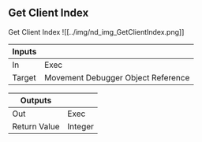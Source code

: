 ## Get Client Index
Get Client Index
![[../img/nd_img_GetClientIndex.png]]

|Inputs||
|--|--|
| In | Exec |
| Target | Movement Debugger Object Reference |

|Outputs||
|--|--|
| Out | Exec |
| Return Value | Integer |
